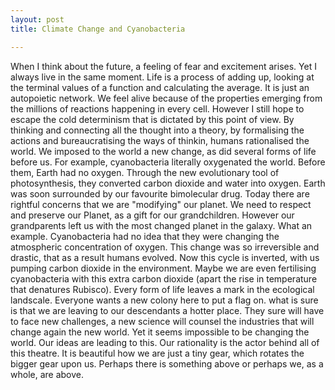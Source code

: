 ```yaml
---
layout: post
title: Climate Change and Cyanobacteria

---
```

When I think about the future, a feeling of fear and excitement arises. Yet I always live in the same moment. Life is a process of adding up, looking at the terminal values of a function and calculating the average. It is just an autopoietic network. We feel alive because of the properties emerging from the millions of reactions happening in every cell. However I still hope to escape the cold determinism that is dictated by this point of view. By thinking and connecting all the thought into a theory, by formalising the actions and bureaucratising the ways of thinkin, humans rationalised the world. We imposed to the world a new change, as did several forms of life before us. For example, cyanobacteria literally oxygenated the world. Before them, Earth had no oxygen. Through the new evolutionary tool of photosynthesis, they converted carbon dioxide and water into oxygen. Earth was soon surrounded by our favourite bimolecular drug.
Today there are rightful concerns that we are "modifying" our planet.
We need to respect and preserve our Planet, as a gift for our grandchildren. However our grandparents left us with the most changed planet in the galaxy. What an example. Cyanobacteria had no idea that they were changing the atmospheric concentration of oxygen. This change was so irreversible and drastic, that as a result humans evolved. Now this cycle is inverted, with us pumping carbon dioxide in the environment. Maybe we are even fertilising cyanobacteria with this extra carbon dioxide (apart the rise in temperature that denatures Rubisco).
Every form of life leaves a mark in the ecological landscale. Everyone wants a new colony here to put a flag on.
what is sure is that we are leaving to our descendants a hotter place. They sure will have to face new challenges, a new science will counsel the industries that will change again the new world. Yet it seems impossible to be changing the world. Our ideas are leading to this. Our rationality is the actor behind all of this theatre. It is beautiful how we are just a tiny gear, which rotates the bigger gear upon us. Perhaps there is something above or perhaps we, as a whole, are above.
